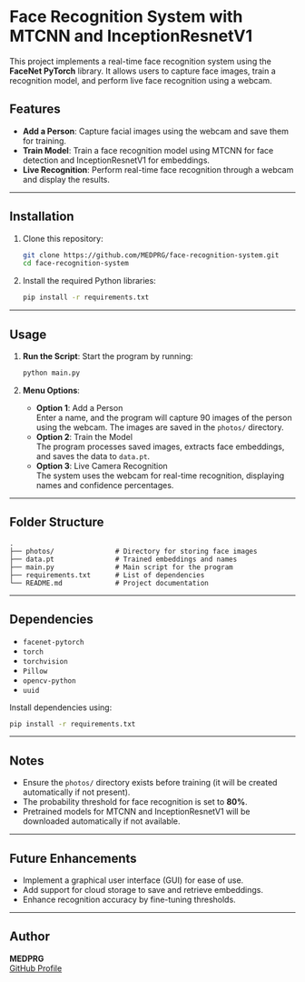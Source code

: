 
# Face Recognition System with MTCNN and InceptionResnetV1

This project implements a real-time face recognition system using the **FaceNet PyTorch** library. It allows users to capture face images, train a recognition model, and perform live face recognition using a webcam.

## Features

- **Add a Person**: Capture facial images using the webcam and save them for training.
- **Train Model**: Train a face recognition model using MTCNN for face detection and InceptionResnetV1 for embeddings.
- **Live Recognition**: Perform real-time face recognition through a webcam and display the results.

---

## Installation

1. Clone this repository:
   ```bash
   git clone https://github.com/MEDPRG/face-recognition-system.git
   cd face-recognition-system
   ```

2. Install the required Python libraries:
   ```bash
   pip install -r requirements.txt
   ```

---

## Usage

1. **Run the Script**: Start the program by running:
   ```bash
   python main.py
   ```

2. **Menu Options**:
   - **Option 1**: Add a Person  
     Enter a name, and the program will capture 90 images of the person using the webcam. The images are saved in the `photos/` directory.
   - **Option 2**: Train the Model  
     The program processes saved images, extracts face embeddings, and saves the data to `data.pt`.
   - **Option 3**: Live Camera Recognition  
     The system uses the webcam for real-time recognition, displaying names and confidence percentages.

---

## Folder Structure

```
.
├── photos/               # Directory for storing face images
├── data.pt               # Trained embeddings and names
├── main.py               # Main script for the program
├── requirements.txt      # List of dependencies
└── README.md             # Project documentation
```

---

## Dependencies

- `facenet-pytorch`
- `torch`
- `torchvision`
- `Pillow`
- `opencv-python`
- `uuid`

Install dependencies using:
```bash
pip install -r requirements.txt
```

---

## Notes

- Ensure the `photos/` directory exists before training (it will be created automatically if not present).
- The probability threshold for face recognition is set to **80%**.
- Pretrained models for MTCNN and InceptionResnetV1 will be downloaded automatically if not available.

---

## Future Enhancements

- Implement a graphical user interface (GUI) for ease of use.
- Add support for cloud storage to save and retrieve embeddings.
- Enhance recognition accuracy by fine-tuning thresholds.

---

## Author

**MEDPRG**  
[GitHub Profile](https://github.com/MEDPRG)
